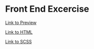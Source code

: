 # Front End Excercise 

[Link to Preview](https://nnedevn.github.io/front-end-ex/index.html)

[Link to HTML](https://github.com/nnedevn/front-end-ex/blob/main/index.html)

[Link to SCSS](https://github.com/nnedevn/front-end-ex/blob/main/styles.scss)

